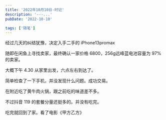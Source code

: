 ```yaml
---
title: '2022年10月10日-时记'
description: '---...'
pubDate: '2022-10-10'

tags: ['随笔']
---
```




经过几天的纠结犹豫，决定入手二手的 iPhone13promax

随即在闲鱼上寻找卖家，最终确认一家价格 6800，256g远峰蓝电池容量为 97%的卖家。

大概下午 4.30 从家里出发，六点左右到达了。

简单检查了一下手机，并没发现什么问题。成功交易。

在附近吃了黄牛肉火锅，跟之前吃的味道差不多。

不过抖音 119 的套餐分量还挺多的。并没有吃完。

吃完就回到了家。看了电影《甲方乙方》

